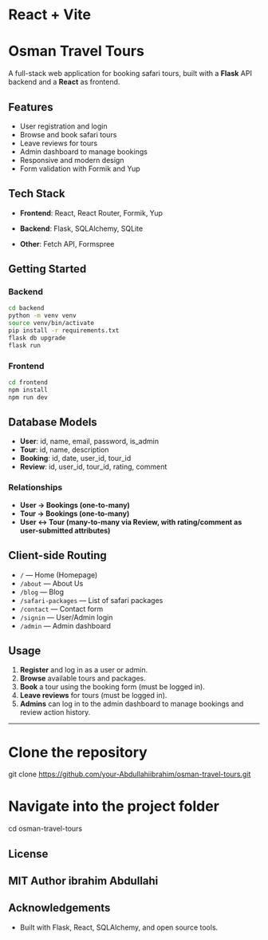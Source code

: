 # React + Vite

# Osman Travel Tours
A full-stack web application for booking safari tours, built with a **Flask** API  backend and a **React** as frontend.

## Features

- User registration and login
- Browse and book safari tours
- Leave reviews for tours
- Admin dashboard to manage bookings
- Responsive and modern design
- Form validation with Formik and Yup


## Tech Stack

- **Frontend**: React, React Router, Formik, Yup
- **Backend**: Flask, SQLAlchemy, SQLite

- **Other**: Fetch API, Formspree


## Getting Started

### Backend
```bash
cd backend
python -m venv venv
source venv/bin/activate
pip install -r requirements.txt
flask db upgrade
flask run
```

### Frontend

```bash
cd frontend
npm install
npm run dev
```

## Database Models

- **User**: id, name, email, password, is_admin
- **Tour**: id, name, description
- **Booking**: id, date, user_id, tour_id
- **Review**: id, user_id, tour_id, rating, comment

### Relationships

- **User → Bookings (one-to-many)**
- **Tour → Bookings (one-to-many)**
- **User ↔ Tour (many-to-many via Review, with rating/comment as user-submitted attributes)**

## Client-side Routing

- `/` — Home (Homepage)
- `/about` — About Us
- `/blog` — Blog
- `/safari-packages` — List of safari packages
- `/contact` — Contact form
- `/signin` — User/Admin login
- `/admin` — Admin dashboard



## Usage

1. **Register** and log in as a user or admin.
2. **Browse** available tours and packages.
3. **Book** a tour using the booking form (must be logged in).
4. **Leave reviews** for tours (must be logged in).
5. **Admins** can log in to the admin dashboard to manage bookings and review action history.

---


# Clone the repository


git clone https://github.com/your-Abdullahiibrahim/osman-travel-tours.git

# Navigate into the project folder
cd osman-travel-tours
## License

MIT
Author 
ibrahim Abdullahi 
---

## Acknowledgements

- Built with Flask, React, SQLAlchemy, and open source tools.